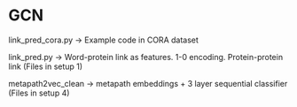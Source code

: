 # GCN

link_pred_cora.py -> Example code in CORA dataset

link_pred.py -> Word-protein link as features. 1-0 encoding. Protein-protein link (Files in setup 1) 

metapath2vec_clean -> metapath embeddings + 3 layer sequential classifier (Files in setup 4)
